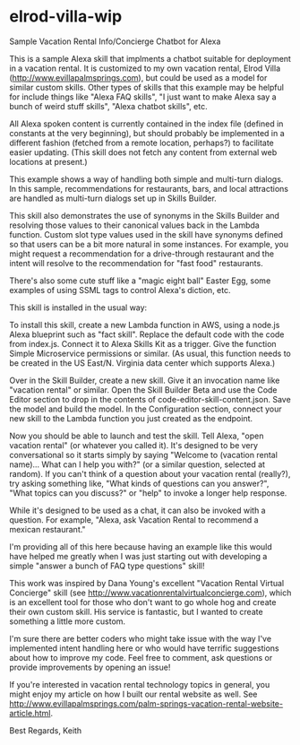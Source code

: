 # elrod-villa-wip
Sample Vacation Rental Info/Concierge Chatbot for Alexa

This is a sample Alexa skill that implments a chatbot suitable for deployment in a vacation rental. It is customized to my own vacation rental, Elrod Villa (http://www.evillapalmsprings.com), but could be used as a model for similar custom skills. Other types of skills that this example may be helpful for include things like "Alexa FAQ skills", "I just want to make Alexa say a bunch of weird stuff skills", "Alexa chatbot skills", etc.  

All Alexa spoken content is currently contained in the index file (defined in constants at the very beginning), but should probably be implemented in a different fashion (fetched from a remote location, perhaps?) to facilitate easier updating. (This skill does not fetch any content from external web locations at present.)

This example shows a way of handling both simple and multi-turn dialogs. In this sample, recommendations for restaurants, bars, and local attractions are handled as multi-turn dialogs set up in Skills Builder.

This skill also demonstrates the use of synonyms in the Skills Builder and resolving those values to their canonical values back in the Lambda function. Custom slot type values used in the skill have synonyms defined so that users can be a bit more natural in some instances. For example, you might request a recommendation for a drive-through restaurant and the intent will resolve to the recommendation for "fast food" restaurants.

There's also some cute stuff like a "magic eight ball" Easter Egg, some examples of using SSML tags to control Alexa's diction, etc.

This skill is installed in the usual way:

To install this skill, create a new Lambda function in AWS, using a node.js Alexa blueprint such as "fact skill". Replace the default code with the code from index.js. Connect it to Alexa Skills Kit as a trigger. Give the function Simple Microservice permissions or similar. (As usual, this function needs to be created in the US East/N. Virginia data center which supports Alexa.)

Over in the Skill Builder, create a new skill. Give it an invocation name like "vacation rental" or similar. Open the Skill Builder Beta and use the Code Editor section to drop in the contents of code-editor-skill-content.json. Save the model and build the model. In the Configuration section, connect your new skill to the Lambda function you just created as the endpoint.

Now you should be able to launch and test the skill. Tell Alexa, "open vacation rental" (or whatever you called it). It's designed to be very conversational so it starts simply by saying "Welcome to (vacation rental name)... What can I help you with?" (or a similar question, selected at random). If you can't think of a question about your vacation rental (really?), try asking something like, "What kinds of questions can you answer?", "What topics can you discuss?" or "help" to invoke a longer help response.

While it's designed to be used as a chat, it can also be invoked with a question. For example, "Alexa, ask Vacation Rental to recommend a mexican restaurant."

I'm providing all of this here because having an example like this would have helped me greatly when I was just starting out with developing a simple "answer a bunch of FAQ type questions" skill!

This work was inspired by Dana Young's excellent "Vacation Rental Virtual Concierge" skill (see http://www.vacationrentalvirtualconcierge.com), which is an excellent tool for those who don't want to go whole hog and create their own custom skill. His service is fantastic, but I wanted to create something a little more custom.

I'm sure there are better coders who might take issue with the way I've implemented intent handling here or who would have terrific suggestions about how to improve my code. Feel free to comment, ask questions or provide improvements by opening an issue!

If you're interested in vacation rental technology topics in general, you might enjoy my article on how I built our rental website as well. See http://www.evillapalmsprings.com/palm-springs-vacation-rental-website-article.html. 

Best Regards,
Keith
